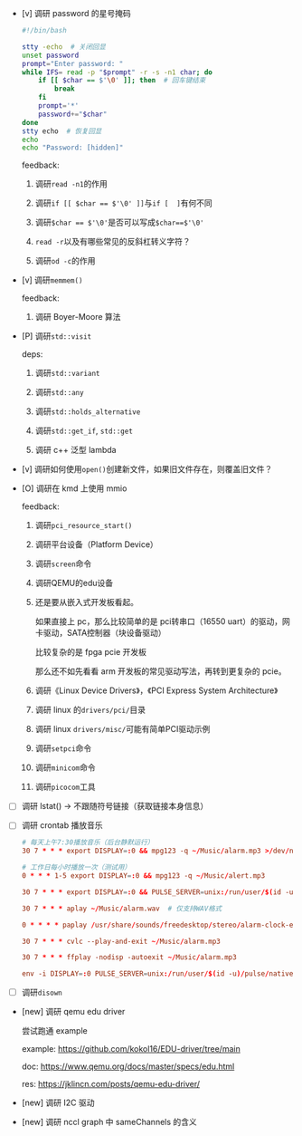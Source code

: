 * [v] 调研 password 的星号掩码

    ```bash
    #!/bin/bash

    stty -echo  # 关闭回显
    unset password
    prompt="Enter password: "
    while IFS= read -p "$prompt" -r -s -n1 char; do
        if [[ $char == $'\0' ]]; then  # 回车键结束
            break
        fi
        prompt='*'
        password+="$char"
    done
    stty echo  # 恢复回显
    echo
    echo "Password: [hidden]"
    ```

    feedback:

    1. 调研`read -n1`的作用

    1. 调研`if [[ $char == $'\0' ]]`与`if [  ]`有何不同

    1. 调研`$char == $'\0'`是否可以写成`$char==$'\0'`

    1. `read -r`以及有哪些常见的反斜杠转义字符？

    1. 调研`od -c`的作用

* [v] 调研`memmem()`

    feedback:

    1. 调研 Boyer-Moore 算法

* [P] 调研`std::visit`

    deps:

    1. 调研`std::variant`
    
    1. 调研`std::any`

    1. 调研`std::holds_alternative`

    1. 调研`std::get_if`, `std::get`

    1. 调研 c++ 泛型 lambda

* [v] 调研如何使用`open()`创建新文件，如果旧文件存在，则覆盖旧文件？ 

* [O] 调研在 kmd 上使用 mmio

    feedback:

    1. 调研`pci_resource_start()`

    1. 调研平台设备（Platform Device）

    1. 调研`screen`命令

    1. 调研QEMU的edu设备

    1. 还是要从嵌入式开发板看起。

        如果直接上 pc，那么比较简单的是 pci转串口（16550 uart）的驱动，网卡驱动，SATA控制器（块设备驱动）

        比较复杂的是 fpga pcie 开发板

        那么还不如先看看 arm 开发板的常见驱动写法，再转到更复杂的 pcie。

    1. 调研《Linux Device Drivers》，《PCI Express System Architecture》

    1. 调研 linux 的`drivers/pci/`目录

    1. 调研 linux `drivers/misc/`可能有简单PCI驱动示例

    1. 调研`setpci`命令

    1. 调研`minicom`命令

    1. 调研`picocom`工具

* [ ] 调研 lstat() → 不跟随符号链接（获取链接本身信息）

* [ ] 调研 crontab 播放音乐

    ```conf
    # 每天上午7:30播放音乐（后台静默运行）
    30 7 * * * export DISPLAY=:0 && mpg123 -q ~/Music/alarm.mp3 >/dev/null 2>&1

    # 工作日每小时播放一次（测试用）
    0 * * * 1-5 export DISPLAY=:0 && mpg123 -q ~/Music/alert.mp3

    30 7 * * * export DISPLAY=:0 && PULSE_SERVER=unix:/run/user/$(id -u)/pulse/native mpg123 ~/Music/alarm.mp3

    30 7 * * * aplay ~/Music/alarm.wav  # 仅支持WAV格式

    0 * * * * paplay /usr/share/sounds/freedesktop/stereo/alarm-clock-elapsed.oga

    30 7 * * * cvlc --play-and-exit ~/Music/alarm.mp3

    30 7 * * * ffplay -nodisp -autoexit ~/Music/alarm.mp3
    ```

    ```conf
    env -i DISPLAY=:0 PULSE_SERVER=unix:/run/user/$(id -u)/pulse/native mpg123 ~/Music/alarm.mp3
    ```

* [ ] 调研`disown`

* [new] 调研 qemu edu driver

    尝试跑通 example

    example: <https://github.com/kokol16/EDU-driver/tree/main>

    doc: <https://www.qemu.org/docs/master/specs/edu.html>

    res: <https://jklincn.com/posts/qemu-edu-driver/>

* [new] 调研 I2C 驱动

* [new] 调研 nccl graph 中 sameChannels 的含义